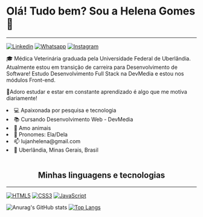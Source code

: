 ### <h1><strong>Olá! Tudo bem? Sou a Helena Gomes</strong> 👋</h1>
<hr>

[![Linkedin](https://img.shields.io/badge/LinkedIn-0077B5?style=for-the-badge&logo=linkedin&logoColor=white)](https://www.linkedin.com/in/helena-lujan-gomes/)
[![Whatsapp](https://img.shields.io/badge/WhatsApp-25D366?style=for-the-badge&logo=whatsapp&logoColor=white)](https://api.whatsapp.com/send?phone=5517991165345&text=)
[![Instagram](https://img.shields.io/badge/Instagram-E4405F?style=for-the-badge&logo=instagram&logoColor=white)](https://www.instagram.com/lujanhelena/)

<div>
<p>
🎓
Médica Veterinária graduada pela Universidade Federal de Uberlândia. Atualmente estou em transição de carreira para Desenvolvimento de Software!
Estudo Desenvolvimento Full Stack na DevMedia e estou nos módulos Front-end.

🚀Adoro estudar e estar em constante aprendizado é algo que me motiva diariamente! 

</p>
<div>
<li>💻 Apaixonada por pesquisa e tecnologia</li>
<li>📚 Cursando Desenvolvimento Web - DevMedia</li>
<li>🐶 Amo animais</li>
<li>👩 Pronomes: Ela/Dela</li>
<li>📫 lujanhelena@gmail.com</li>
<li>📍 Uberlândia, Minas Gerais, Brasil</li>

</div>
<br>
<h2 style="text-align:center">
Minhas linguagens e tecnologias
</h2>
<hr>

[![HTML5](https://img.shields.io/badge/HTML5-E34F26?style=for-the-badge&logo=html5&logoColor=white)]()
[![CSS3](https://img.shields.io/badge/CSS3-1572B6?style=for-the-badge&logo=css3&logoColor=white)]()
[![JavaScript](https://img.shields.io/badge/JavaScript-323330?style=for-the-badge&logo=javascript&logoColor=F7DF1E)]()

![Anurag's GitHub stats](https://github-readme-stats.vercel.app/api?username=helena-Lujan-Gomes&show_icons=true&theme=radical)
[![Top Langs](https://github-readme-stats.vercel.app/api/top-langs/?username=anuraghazra&layout=compact)](https://github.com/anuraghazra/github-readme-stats)
